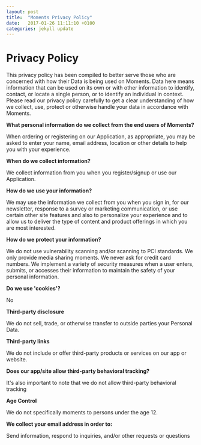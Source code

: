 ```yaml
---
layout: post
title:  "Moments Privacy Policy"
date:   2017-01-26 11:11:10 +0100
categories: jekyll update
---
```


# Privacy Policy

This privacy policy has been compiled to better serve those who are concerned with how their Data is being used on Moments. Data here means information that can be used on its own or with other information to identify, contact, or locate a single person, or to identify an individual in context. Please read our privacy policy carefully to get a clear understanding of how we collect, use, protect or otherwise handle your data in accordance with Moments.

**What personal information do we collect from the end users of Moments?** 

When ordering or registering on our Application, as appropriate, you may be asked to enter your name, email address, location or other details to help you with your experience.

**When do we collect information?**

We collect information from you when you register/signup or use our Application.

**How do we use your information?** 

We may use the information we collect from you when you sign in, for our newsletter, response to a survey or marketing communication, or use certain other site features and also to personalize your experience and to allow us to deliver the type of content and product offerings in which you are most interested.

**How do we protect your information?**

We do not use vulnerability scanning and/or scanning to PCI standards. We only provide media sharing moments. We never ask for credit card numbers. We implement a variety of security measures when a user enters, submits, or accesses their information to maintain the safety of your personal information.

**Do we use 'cookies'?**

No

**Third-party disclosure**

We do not sell, trade, or otherwise transfer to outside parties your Personal Data. 

**Third-party links**

We do not include or offer third-party products or services on our app or website.

**Does our app/site allow third-party behavioral tracking?**

It's also important to note that we do not allow third-party behavioral tracking

**Age Control** 

We do not specifically moments to persons under the age 12.

**We collect your email address in order to:**

Send information, respond to inquiries, and/or other requests or questions










